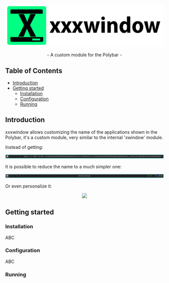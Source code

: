 <p align="center">
  <img src="/assets/banner.png">
</p>

<p align="center">
- A custom module for the Polybar -
</p>

## Table of Contents

* [Introduction](#introduction)
* [Getting started](#getting-started)
  * [Installation](#installation)
  * [Configuration](#configuration)
  * [Running](#running)


## Introduction

xxxwindow allows customizing the name of the applications shown in the Polybar, it's a custom module, very similar to the internal 'xwindow' module.

Instead of getting:

<p align="center">
  <img src="/assets/xwindowModule.png">
</p>

It is possible to reduce the name to a much simpler one:

<p align="center">                              
    <img src="/assets/xxxwindowModule.png">
</p>

Or even personalize it:

<p align="center">                              
    <img src="xxxwindowModuleCustom.png">              
</p>

## Getting started

### Installation

ABC

### Configuration

ABC

### Running
